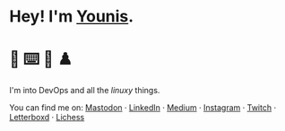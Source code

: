# Hey! I'm [Younis](https://younishd.fr).

# 🙋 ⌨️ 🍿 ♟️

I'm into DevOps and all the _linuxy_ things.

You can find me on: <a rel="me" href="https://nileane.fr/@younishd">Mastodon</a> · [LinkedIn](https://www.linkedin.com/in/younishd) · [Medium](https://medium.com/@younishd) · [Instagram](https://instagram.com/younis24de) · [Twitch](https://twitch.tv/neoprene1337) · [Letterboxd](https://letterboxd.com/youni) · [Lichess](https://lichess.org/@/younishd)
